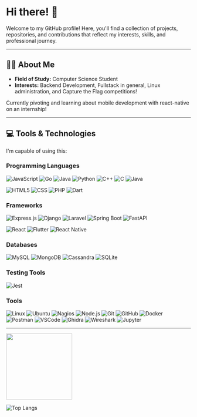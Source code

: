 # Hi there! 👋

Welcome to my GitHub profile! Here, you'll find a collection of projects, repositories, and contributions that reflect my interests, skills, and professional journey.

---

## 🧑‍💻 About Me

- **Field of Study:** Computer Science Student  
- **Interests:** Backend Development, Fullstack in general, Linux administration, and Capture the Flag competitions!

Currently pivoting and learning about mobile development with react-native on an internship!

---

## 💻 Tools & Technologies

I'm capable of using this:

### Programming Languages

![JavaScript](https://img.shields.io/badge/-JavaScript-F7DF1E?style=for-the-badge&logo=javascript&logoColor=black)
![Go](https://img.shields.io/badge/Go-00ADD8?style=for-the-badge&logo=go&logoColor=white)
![Java](https://img.shields.io/badge/Java-007396?style=for-the-badge&logo=java&logoColor=white)
![Python](https://img.shields.io/badge/-Python-3776AB?style=for-the-badge&logo=python&logoColor=white)
![C++](https://img.shields.io/badge/-C++-00599C?style=for-the-badge&logo=cplusplus&logoColor=white)
![C](https://img.shields.io/badge/-C-A8B9CC?style=for-the-badge&logo=c&logoColor=white)
![Java](https://img.shields.io/badge/-Java-007396?style=for-the-badge&logo=java&logoColor=white)

![HTML5](https://img.shields.io/badge/-HTML5-E34F26?style=for-the-badge&logo=html5&logoColor=white)
![CSS](https://img.shields.io/badge/-CSS-1572B6?style=for-the-badge&logo=css3&logoColor=white)
![PHP](https://img.shields.io/badge/-PHP-777BB4?style=for-the-badge&logo=php&logoColor=white)
![Dart](https://img.shields.io/badge/-Dart-0175C2?style=for-the-badge&logo=dart&logoColor=white)

### Frameworks

![Express.js](https://img.shields.io/badge/Express.js-000000?style=for-the-badge&logo=express&logoColor=white)
![Django](https://img.shields.io/badge/Django-092E20?style=for-the-badge&logo=django&logoColor=white)
![Laravel](https://img.shields.io/badge/-Laravel-FF2D20?style=for-the-badge&logo=laravel&logoColor=white)
![Spring Boot](https://img.shields.io/badge/Spring%20Boot-6DB33F?style=for-the-badge&logo=springboot&logoColor=white)
![FastAPI](https://img.shields.io/badge/-FastAPI-009688?style=for-the-badge&logo=fastapi&logoColor=white)

![React](https://img.shields.io/badge/React-20232A?style=for-the-badge&logo=react&logoColor=61DAFB)
![Flutter](https://img.shields.io/badge/-Flutter-02569B?style=for-the-badge&logo=flutter&logoColor=white)
![React Native](https://img.shields.io/badge/React%20Native-15172a?style=for-the-badge&logo=react&logoColor=white)
### Databases
![MySQL](https://img.shields.io/badge/-MySQL-4479A1?style=for-the-badge&logo=mysql&logoColor=white)
![MongoDB](https://img.shields.io/badge/-MongoDB-47A248?style=for-the-badge&logo=mongodb&logoColor=white)
![Cassandra](https://img.shields.io/badge/-Cassandra-1287B1?style=for-the-badge&logo=apache-cassandra&logoColor=white)
![SQLite](https://img.shields.io/badge/-SQLite-003B57?style=for-the-badge&logo=sqlite&logoColor=white)

### Testing Tools
![Jest](https://img.shields.io/badge/Jest-C21325?style=for-the-badge&logo=jest&logoColor=white)

### Tools
![Linux](https://img.shields.io/badge/Linux-FCC624?style=for-the-badge&logo=linux&logoColor=black)
![Ubuntu](https://img.shields.io/badge/Ubuntu-E95420?style=for-the-badge&logo=ubuntu&logoColor=white)
![Nagios](https://img.shields.io/badge/Nagios-000000?style=for-the-badge&logo=nagios&logoColor=white)
![Node.js](https://img.shields.io/badge/Node.js-339933?style=for-the-badge&logo=nodedotjs&logoColor=white)
![Git](https://img.shields.io/badge/-Git-F05032?style=for-the-badge&logo=git&logoColor=white)
![GitHub](https://img.shields.io/badge/-GitHub-181717?style=for-the-badge&logo=github&logoColor=white)
![Docker](https://img.shields.io/badge/-Docker-2496ED?style=for-the-badge&logo=docker&logoColor=white)
![Postman](https://img.shields.io/badge/Postman-FF6C37?style=for-the-badge&logo=postman&logoColor=white)
![VSCode](https://img.shields.io/badge/-VSCode-007ACC?style=for-the-badge&logo=visualstudiocode&logoColor=white)
![Ghidra](https://img.shields.io/badge/Ghidra-FF0000?style=for-the-badge&logo=ghidra&logoColor=white)
![Wireshark](https://img.shields.io/badge/Wireshark-1679A7?style=for-the-badge&logo=wireshark&logoColor=white)
![Jupyter](https://img.shields.io/badge/-Jupyter-F37626?style=for-the-badge&logo=jupyter&logoColor=white)


---
<p align="left">
<a href="https://github.com/shinshARK">
  <img height="180em" src="https://github-readme-stats-eight-theta.vercel.app/api?username=shinshARK&show_icons=true&theme=algolia&include_all_commits=true&count_private=true"/>
</a>
</p>

![Top Langs](https://github-readme-stats.vercel.app/api/top-langs/?username=shinshARK&layout=compact&theme=dark)
